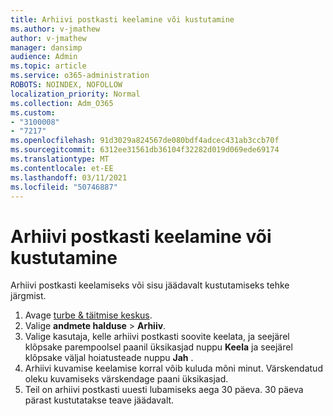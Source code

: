 ```yaml
---
title: Arhiivi postkasti keelamine või kustutamine
ms.author: v-jmathew
author: v-jmathew
manager: dansimp
audience: Admin
ms.topic: article
ms.service: o365-administration
ROBOTS: NOINDEX, NOFOLLOW
localization_priority: Normal
ms.collection: Adm_O365
ms.custom:
- "3100008"
- "7217"
ms.openlocfilehash: 91d3029a824567de080bdf4adcec431ab3ccb70f
ms.sourcegitcommit: 6312ee31561db36104f32282d019d069ede69174
ms.translationtype: MT
ms.contentlocale: et-EE
ms.lasthandoff: 03/11/2021
ms.locfileid: "50746887"
---
```

# <a name="disable-or-delete-an-archive-mailbox"></a>Arhiivi postkasti keelamine või kustutamine

Arhiivi postkasti keelamiseks või sisu jäädavalt kustutamiseks tehke järgmist.

1. Avage [turbe & täitmise keskus]( https://go.microsoft.com/fwlink/p/?linkid=2077143).
2. Valige **andmete halduse**  >  **Arhiiv**.
3. Valige kasutaja, kelle arhiivi postkasti soovite keelata, ja seejärel klõpsake parempoolsel paanil üksikasjad nuppu **Keela** ja seejärel klõpsake väljal hoiatusteade nuppu **Jah** .
4. Arhiivi kuvamise keelamise korral võib kuluda mõni minut. Värskendatud oleku kuvamiseks värskendage paani üksikasjad.
5. Teil on arhiivi postkasti uuesti lubamiseks aega 30 päeva. 30 päeva pärast kustutatakse teave jäädavalt.
